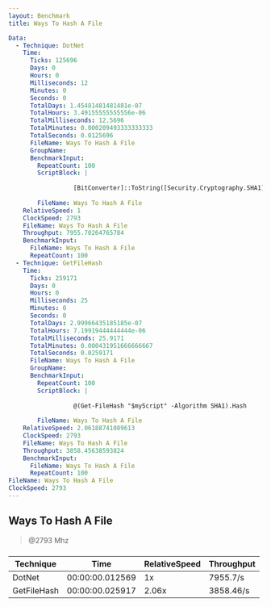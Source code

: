 ```yaml
---
layout: Benchmark
title: Ways To Hash A File

Data: 
  - Technique: DotNet
    Time: 
      Ticks: 125696
      Days: 0
      Hours: 0
      Milliseconds: 12
      Minutes: 0
      Seconds: 0
      TotalDays: 1.45481481481481e-07
      TotalHours: 3.49155555555556e-06
      TotalMilliseconds: 12.5696
      TotalMinutes: 0.000209493333333333
      TotalSeconds: 0.0125696
      FileName: Ways To Hash A File
      GroupName: 
      BenchmarkInput: 
        RepeatCount: 100
        ScriptBlock: |
           
                  [BitConverter]::ToString([Security.Cryptography.SHA1]::Create().ComputeHash([IO.File]::ReadAllBytes("$myScript"))).Replace('-','').ToLower()
              
        FileName: Ways To Hash A File
    RelativeSpeed: 1
    ClockSpeed: 2793
    FileName: Ways To Hash A File
    Throughput: 7955.70264765784
    BenchmarkInput: 
      FileName: Ways To Hash A File
      RepeatCount: 100
  - Technique: GetFileHash
    Time: 
      Ticks: 259171
      Days: 0
      Hours: 0
      Milliseconds: 25
      Minutes: 0
      Seconds: 0
      TotalDays: 2.99966435185185e-07
      TotalHours: 7.19919444444444e-06
      TotalMilliseconds: 25.9171
      TotalMinutes: 0.000431951666666667
      TotalSeconds: 0.0259171
      FileName: Ways To Hash A File
      GroupName: 
      BenchmarkInput: 
        RepeatCount: 100
        ScriptBlock: |
          
                  @(Get-FileHash "$myScript" -Algorithm SHA1).Hash
              
        FileName: Ways To Hash A File
    RelativeSpeed: 2.06188741089613
    ClockSpeed: 2793
    FileName: Ways To Hash A File
    Throughput: 3858.45638593824
    BenchmarkInput: 
      FileName: Ways To Hash A File
      RepeatCount: 100
FileName: Ways To Hash A File
ClockSpeed: 2793
---
```

Ways To Hash A File
-------------------
> @2793 Mhz


### 


|Technique  |Time           |RelativeSpeed|Throughput|
|-----------|---------------|-------------|----------|
|DotNet     |00:00:00.012569|1x           |7955.7/s  |
|GetFileHash|00:00:00.025917|2.06x        |3858.46/s |
